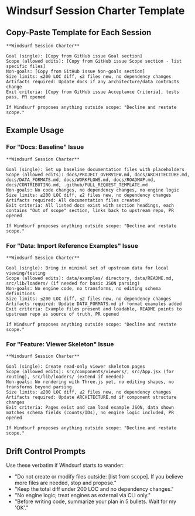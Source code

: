 # Windsurf Session Charter Template

## Copy-Paste Template for Each Session

```
**Windsurf Session Charter**

Goal (single): [Copy from GitHub issue Goal section]
Scope (allowed edits): [Copy from GitHub issue Scope section - list specific files]
Non-goals: [Copy from GitHub issue Non-goals section]
Size limits: ≤200 LOC diff, ≤2 files new, no dependency changes
Artifacts required: Update docs if any architecture/data contracts change
Exit criteria: [Copy from GitHub issue Acceptance Criteria], tests pass, PR opened

If Windsurf proposes anything outside scope: "Decline and restate scope."
```

## Example Usage

### For "Docs: Baseline" Issue
```
**Windsurf Session Charter**

Goal (single): Set up baseline documentation files with placeholders
Scope (allowed edits): docs/PROJECT_OVERVIEW.md, docs/ARCHITECTURE.md, docs/DATA_FORMATS.md, docs/WORKFLOWS.md, docs/ROADMAP.md, docs/CONTRIBUTING.md, .github/PULL_REQUEST_TEMPLATE.md
Non-goals: No code changes, no dependency changes, no engine logic
Size limits: ≤200 LOC diff, ≤2 files new, no dependency changes
Artifacts required: All documentation files created
Exit criteria: All listed docs exist with section headings, each contains "Out of scope" section, links back to upstream repo, PR opened

If Windsurf proposes anything outside scope: "Decline and restate scope."
```

### For "Data: Import Reference Examples" Issue
```
**Windsurf Session Charter**

Goal (single): Bring in minimal set of upstream data for local viewing/testing
Scope (allowed edits): data/examples/ directory, data/README.md, src/lib/loaders/ (if needed for basic JSON parsing)
Non-goals: No engine code, no transforms, no editing schema definitions
Size limits: ≤200 LOC diff, ≤2 files new, no dependency changes
Artifacts required: Update DATA_FORMATS.md if format examples added
Exit criteria: Example files present and loadable, README points to upstream repo as source of truth, PR opened

If Windsurf proposes anything outside scope: "Decline and restate scope."
```

### For "Feature: Viewer Skeleton" Issue
```
**Windsurf Session Charter**

Goal (single): Create read-only viewer skeleton pages
Scope (allowed edits): src/components/viewers/, src/App.jsx (for routing), src/lib/loaders/ (extend if needed)
Non-goals: No rendering with Three.js yet, no editing shapes, no transforms beyond parsing
Size limits: ≤200 LOC diff, ≤2 files new, no dependency changes
Artifacts required: Update ARCHITECTURE.md if component structure changes
Exit criteria: Pages exist and can load example JSON, data shown matches schema fields (counts/IDs), no engine logic included, PR opened

If Windsurf proposes anything outside scope: "Decline and restate scope."
```

## Drift Control Prompts

Use these verbatim if Windsurf starts to wander:

- "Do not create or modify files outside: [list from scope]. If you believe more files are needed, stop and propose."
- "Keep the total diff under 200 LOC and no dependency changes."
- "No engine logic; treat engines as external via CLI only."
- "Before writing code, summarize your plan in 5 bullets. Wait for my 'OK'."

